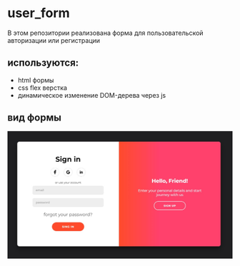 # user_form
В этом репозитории реализована форма для пользовательской авторизации или регистрации 

## используются:

* html формы
* css flex верстка
* динамическое изменение DOM-дерева через js

## вид формы
![Вид формы](form-preview.jpg "вид формы")


